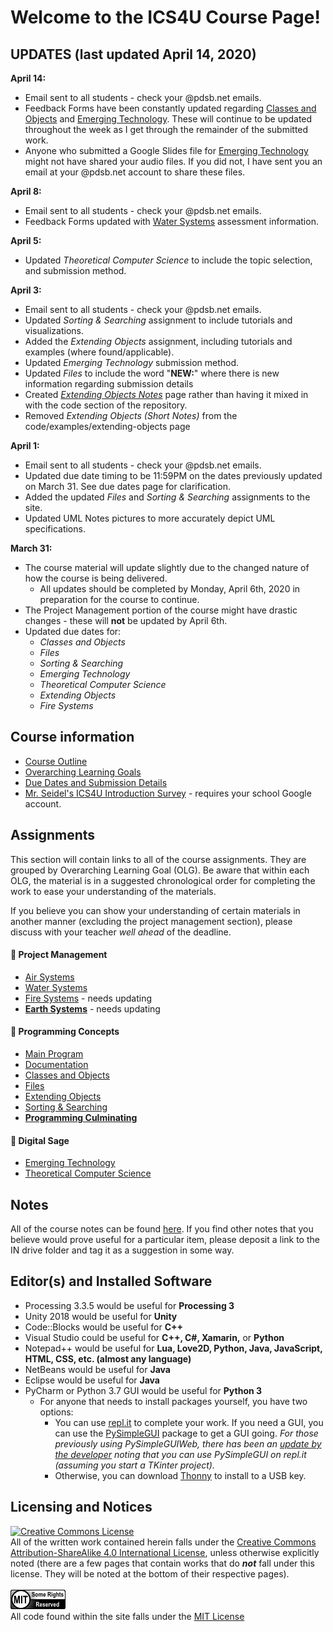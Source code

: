 # Welcome to the ICS4U Course Page!

## **UPDATES (last updated April 14, 2020)**
**April 14:**
* Email sent to all students - check your @pdsb.net emails.
* Feedback Forms have been constantly updated regarding [Classes and Objects](./Objects) and [Emerging Technology](./Emerging-Technology).  These will continue to be updated throughout the week as I get through the remainder of the submitted work.
* Anyone who submitted a Google Slides file for [Emerging Technology](./Emerging-Technology) might not have shared your audio files.  If you did not, I have sent you an email at your @pdsb.net account to share these files.

**April 8:**
* Email sent to all students - check your @pdsb.net emails.
* Feedback Forms updated with [Water Systems](./Water-Systems) assessment information.

**April 5:**
* Updated _Theoretical Computer Science_ to include the topic selection, and submission method. 

**April 3:**
* Email sent to all students - check your @pdsb.net emails.
* Updated _Sorting & Searching_ assignment to include tutorials and visualizations.
* Added the _Extending Objects_ assignment, including tutorials and examples (where found/applicable).
* Updated _Emerging Technology_ submission method.
* Updated _Files_ to include the word "**NEW:**" where there is new information regarding submission details
* Created [_Extending Objects Notes_](./Extending-Objects-Notes) page rather than having it mixed in with the code section of the repository.
* Removed _Extending Objects (Short Notes)_ from the code/examples/extending-objects page

**April 1:**
* Email sent to all students - check your @pdsb.net emails.
* Updated due date timing to be 11:59PM on the dates previously updated on March 31.  See due dates page for clarification.
* Added the updated _Files_ and _Sorting & Searching_ assignments to the site.
* Updated UML Notes pictures to more accurately depict UML specifications.
 
**March 31:**  
* The course material will update slightly due to the changed nature of how the course is being delivered.  
  * All updates should be completed by Monday, April 6th, 2020 in preparation for the course to continue.  
* The Project Management portion of the course might have drastic changes - these will **not** be updated by April 6th.
* Updated due dates for:
  * _Classes and Objects_
  * _Files_
  * _Sorting & Searching_
  * _Emerging Technology_
  * _Theoretical Computer Science_
  * _Extending Objects_
  * _Fire Systems_

## Course information

* [Course Outline](./Course-Overview)
* [Overarching Learning Goals](./images/ICS4U.jpg)
* [Due Dates and Submission Details](./Due-Dates-and-Submission-Details)
* [Mr. Seidel's ICS4U Introduction Survey](https://forms.gle/D4zwJLQ8Kb7aauHj7) - requires your school Google account.

## Assignments

This section will contain links to all of the course assignments.  They are grouped by Overarching Learning Goal (OLG).  Be aware that within each OLG, the material is in a suggested chronological order for completing the work to ease your understanding of the materials.  

If you believe you can show your understanding of certain materials in another manner (excluding the project management section), please discuss with your teacher _well ahead_ of the deadline.

#### &#x1F4D9; Project Management
* [Air Systems](./Air-Systems)
* [Water Systems](./Water-Systems)
* [Fire Systems](./Fire-Systems) - needs updating
* [**Earth Systems**](./Earth-Systems) - needs updating

#### &#x1F4D8; Programming Concepts
* [Main Program](./Main-Program) 
* [Documentation](./Documentation)
* [Classes and Objects](./Objects)
* [Files](./Files)
* [Extending Objects](./Extending-Objects)
* [Sorting & Searching](./Sorting-and-Searching)
* [**Programming Culminating**](./Programming-Culminating)

#### &#x1F4D7; Digital Sage 
* [Emerging Technology](./Emerging-Technology)
* [Theoretical Computer Science](./Theoretical-Computer-Science)

## Notes

All of the course notes can be found [here](https://github.com/mrseidel-classes/ICS4U/tree/master/examples).  If you find other notes that you believe would prove useful for a particular item, please deposit a link to the IN drive folder and tag it as a suggestion in some way.

## Editor(s) and Installed Software
* Processing 3.3.5 would be useful for **Processing 3**
* Unity 2018 would be useful for **Unity**
* Code::Blocks would be useful for **C++**
* Visual Studio could be useful for **C++, C#, Xamarin,** or **Python**
* Notepad++ would be useful for **Lua, Love2D, Python, Java, JavaScript, HTML, CSS, etc. (almost any language)**
* NetBeans would be useful for **Java**
* Eclipse would be useful for **Java**
* PyCharm or Python 3.7 GUI would be useful for **Python 3**
  * For anyone that needs to install packages yourself, you have two options:
    * You can use [repl.it](https://repl.it) to complete your work.  If you need a GUI, you can use the [PySimpleGUI](https://pysimplegui.readthedocs.io/en/latest/cookbook/) package to get a GUI going.  _For those previously using PySimpleGUIWeb, there has been an [update by the developer](https://github.com/johnfraserss/ICS4U/issues/21) noting that you can use PySimpleGUI on repl.it (assuming you start a TKinter project)._
    * Otherwise, you can download [Thonny](https://thonny.org/) to install to a USB key.  

## Licensing and Notices
<a rel="license" href="http://creativecommons.org/licenses/by-sa/4.0/"><img alt="Creative Commons License" style="border-width:0" src="https://i.creativecommons.org/l/by-sa/4.0/88x31.png" /></a><br/>
All of the written work contained herein falls under the <a rel="license" href="http://creativecommons.org/licenses/by-sa/4.0/">Creative Commons Attribution-ShareAlike 4.0 International License</a>, unless otherwise explicitly noted (there are a few pages that contain works that do _**not**_ fall under this license.  They will be noted at the bottom of their respective pages).<br/><br/>
<a href="https://github.com/mrseidel-classes/ICS4U/blob/master/LICENSE.md" rel="license"><img src="./images/mit.png" /></a><br/>
All code found within the site falls under the [MIT License](https://github.com/mrseidel-classes/ICS4U/blob/master/LICENSE.md)<br/><br/>